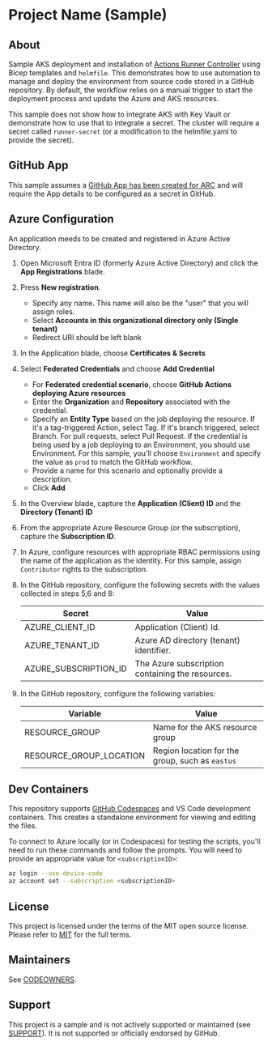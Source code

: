 # Project Name (Sample)

## About

Sample AKS deployment and installation of [Actions Runner Controller](https://docs.github.com/en/actions/hosting-your-own-runners/managing-self-hosted-runners-with-actions-runner-controller/about-actions-runner-controller) using Bicep templates and `helmfile`. This demonstrates how to use automation to manage and deploy the environment from source code stored in a GitHub repository. By default, the workflow relies on a manual trigger to start the deployment process and update the Azure and AKS resources.

This sample does not show how to integrate AKS with Key Vault or demonstrate how to use that to integrate a secret. The cluster will require a secret called `runner-secret` (or a modification to the helmfile.yaml to provide the secret).

## GitHub App

This sample assumes a [GitHub App has been created for ARC](https://docs.github.com/en/actions/hosting-your-own-runners/managing-self-hosted-runners-with-actions-runner-controller/authenticating-to-the-github-api#authenticating-arc-with-a-github-app) and will require the App details to be configured as a secret in GitHub.

## Azure Configuration

An application meeds to be created and registered in Azure Active Directory.

1. Open Microsoft Entra ID (formerly Azure Active Directory) and click the **App Registrations** blade.
1. Press **New registration**.
   - Specify any name. This name will also be the "user" that you will assign roles.
   - Select **Accounts in this organizational directory only (Single tenant)**
   - Redirect URI should be left blank
1. In the Application blade, choose **Certificates & Secrets**
1. Select **Federated Credentials** and choose **Add Credential**
   - For **Federated credential scenario**, choose **GitHub Actions deploying Azure resources** 
   - Enter the **Organization** and **Repository** associated with the credential.
   - Specify an **Entity Type** based on the job deploying the resource. If it's a 
     tag-triggered Action, select Tag. If it's branch triggered, select Branch. 
     For pull requests, select Pull Request. If the credential is being used by a
     job deploying to an Environment, you should use Environment. For this sample,
     you'll choose `Environment` and specify the value as `prod` to match the
     GitHub workflow.
   - Provide a name for this scenario and optionally provide a description.
   - Click **Add**
1. In the Overview blade, capture the **Application (Client) ID** and the **Directory (Tenant) ID**
1. From the appropriate Azure Resource Group (or the subscription), capture the **Subscription ID**.
1. In Azure, configure resources with appropriate RBAC permissions using the name of the application as the identity. For this sample, assign `Contributor` rights to the subscription. 
1. In the GitHub repository, configure the following secrets with the values collected in steps 5,6 and 8:

   | Secret                | Value                                                |
   | --------------------- | ---------------------------------------------------- |
   | AZURE_CLIENT_ID       | Application (Client) Id.                             |
   | AZURE_TENANT_ID       | Azure AD directory (tenant) identifier.              |
   | AZURE_SUBSCRIPTION_ID | The Azure subscription containing the resources.     |
1. In the GitHub repository, configure the following variables:
  
   | Variable                | Value                                                |
   | ----------------------- | ---------------------------------------------------- |
   | RESOURCE_GROUP          | Name for the AKS resource group                      |
   | RESOURCE_GROUP_LOCATION | Region location for the group, such as `eastus`      |


## Dev Containers
This repository supports [GitHub Codespaces](https://github.com/features/codespaces) and VS Code development containers. This creates a standalone environment for viewing and editing the files.

To connect to Azure locally (or in Codespaces) for testing the scripts, you'll need to run these commands and follow the prompts. You will need to provide an appropriate value for `<subscriptionID>`:

```bash
az login --use-device-code
az account set --subscription <subscriptionID>
```

## License 

This project is licensed under the terms of the MIT open source license. Please refer to [MIT](./LICENSE) for the full terms.

## Maintainers 

See [CODEOWNERS](CODEOWNERS).

## Support

This project is a sample and is not actively supported or maintained (see [SUPPORT](SUPPORT.md)). It is not supported or officially endorsed by GitHub.

